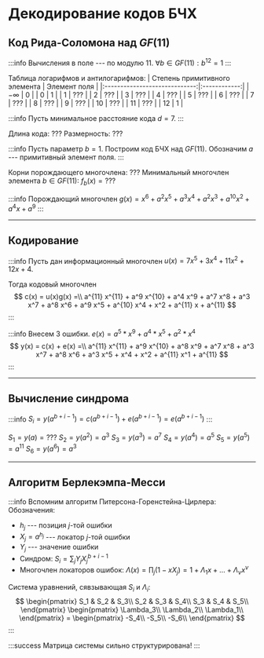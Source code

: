 # Декодирование кодов БЧХ

## Код Рида-Соломона над $GF(11)$
:::info
Вычисления в поле --- по модулю 11.
$\forall b \in GF(11) : b^{12} = 1$
:::

Таблица логарифмов и антилогарифмов:
| Степень примитивного элемента | Элемент поля |
|:-----------------------------:|:------------:|
|           $-\infty$           |      0       |
|               0               |      1       |
|               1               |     ???      |
|               2               |     ???      |
|               3               |     ???      |
|               4               |     ???      |
|               5               |     ???      |
|               6               |     ???      |
|               7               |     ???      |
|               8               |     ???      |
|               9               |     ???      |
|              10               |     ???      |
|              11               |     ???      |
|              12               |      1       |

:::info
Пусть минимальное расстояние кода $d = 7$.
:::

Длина кода: ???
Размерность: ???

:::info
Пусть параметр $b = 1$. Построим код БЧХ над $GF(11)$.
Обозначим $a$ --- примитивный элемент поля.
:::

Корни порождающего многочлена: ???
Минимальный многочлен элемента $b \in GF(11)$: $f_b(x) = ???$

:::info
Порождающий многочлен $g(x) = x^6 + a^2 x^5 + a^3 x^4 + a^2 x^3 + a^{10} x^2 + a^4 x + a^9$
:::

---
## Кодирование

:::info
Пусть дан информационный многочлен
$u(x) = 7x^5 + 3x^4 + 11x^2 + 12x + 4$.

Тогда кодовый многочлен 
$$
c(x) = u(x)g(x) =\\ a^{11} x^{11} + a^9 x^{10} + a^4 x^9 + a^7 x^8 + a^3 x^7 + a^8 x^6 + a^9 x^5 + a^{10} x^4 + x^2 + a^{11} x + a^{11}
$$
:::

:::info
Внесем 3 ошибки.
$e(x) = a^5 * x^9 + a^4 * x^5 + a^2 * x^4$
$$
y(x) = c(x) + e(x) =\\
a^{11} x^{11} + a^9 x^{10} + a^8 x^9 + a^7 x^8 + a^3 x^7 + a^8 x^6 + a^3 x^5 + x^4 + x^2 + a^{11} x^1 + a^{11}
$$
:::

---
## Вычисление синдрома

:::info
$S_i = y(a^{b+i-1}) = c(a^{b+i-1}) + e(a^{b+i-1}) = e(a^{b+i-1})$
:::

$S_1 = y(a) = ???$
$S_2 = y(a^2) = a^3$
$S_3 = y(a^3) = a^7$
$S_4 = y(a^4) = a^5$
$S_5 = y(a^5) = a^{11}$
$S_6 = y(a^6) = a^3$

---
## Алгоритм Берлекэмпа-Месси

:::info
Вспомним алгоритм Питерсона-Горенстейна-Цирлера:
Обозначения:
- $h_j$ --- позиция $j$-той ошибки
- $X_j = a^{h_j}$ --- локатор $j$-той ошибки
- $Y_j$ --- значение ошибки
- Синдром:
$S_i = \sum_j Y_jX_j^{b + i - 1}$
- Многочлен локаторов ошибок:
$\Lambda(x) = \prod_j (1 - xX_j) = 1 + \Lambda_1x + \dots + \Lambda_{\nu}x^{\nu}$

Система уравнений, сявзывающая $S_i$ и $\Lambda_i$:
$$
\begin{pmatrix}
S_1 & S_2 & S_3\\
S_2 & S_3 & S_4\\
S_3 & S_4 & S_5\\
\end{pmatrix} \begin{pmatrix}
\Lambda_3\\
\Lambda_2\\
\Lambda_1\\
\end{pmatrix} = \begin{pmatrix}
-S_4\\
-S_5\\
-S_6\\
\end{pmatrix}
$$
:::

:::success
Матрица системы сильно структурирована!
:::

